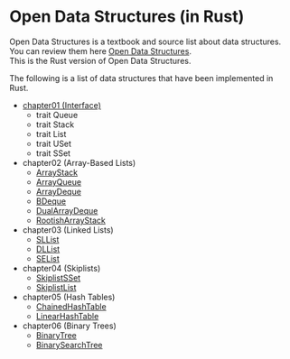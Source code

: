 # Open Data Structures (in Rust)

Open Data Structures is a textbook and source list about data structures. You can review them here [Open Data Structures](https://opendatastructures.org/).  
This is the Rust version of Open Data Structures. 

The following is a list of data structures that have been implemented in Rust.

* [chapter01 (Interface)](/chapter01/src/interface.rs)
    * trait Queue
    * trait Stack
    * trait List
    * trait USet
    * trait SSet
* chapter02 (Array-Based Lists)
    * [ArrayStack](/chapter02/src/arraystack.rs)
    * [ArrayQueue](/chapter02/src/arrayqueue.rs)
    * [ArrayDeque](/chapter02/src/arraydeque.rs)
    * [BDeque](/chapter02/src/boundeddeque.rs)
    * [DualArrayDeque](/chapter02/src/dualarraydeque.rs)
    * [RootishArrayStack](/chapter02/src/rootisharraystack.rs)
* chapter03 (Linked Lists)
    * [SLList](/chapter03/src/sllist.rs)
    * [DLList](/chapter03/src/dllist.rs)
    * [SEList](/chapter03/src/selist.rs)
* chapter04 (Skiplists)
    * [SkiplistSSet](/chapter04/src/skiplistsset.rs)
    * [SkiplistList](/chapter04/src/skiplistlist.rs)
* chapter05 (Hash Tables)
    * [ChainedHashTable](/chapter05/src/chainedhashtable.rs)
    * [LinearHashTable](/chapter05/src/linearhashtable.rs)
* chapter06 (Binary Trees)
    * [BinaryTree](/chapter06/src/binarytree.rs)
    * [BinarySearchTree](/chapter06/src/binarysearchtree.rs)